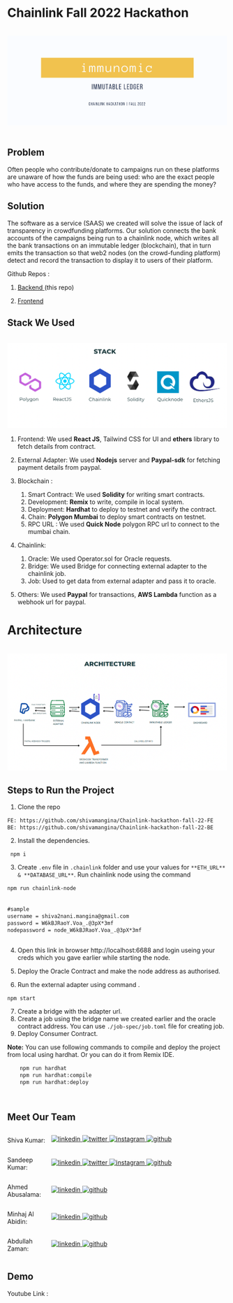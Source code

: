 # Chainlink Fall 2022 Hackathon

<br>

<img src="./images/title.png" />

<br>
<br>

## Problem

Often people who contribute/donate to campaigns run on these platforms are unaware of how the funds are being used: who are the exact people who have access to the funds, and where they are spending the money?

## Solution

The software as a service (SAAS) we created will solve the issue of lack of transparency in crowdfunding platforms. Our solution connects the bank accounts of the campaigns being run to a chainlink node, which writes all the bank transactions on an immutable ledger (blockchain), that in turn emits the transaction so that web2 nodes (on the crowd-funding platform) detect and record the transaction to display it to users of their platform.

Github Repos :

1. <a style="margin-bottom: 5px;" href="https://github.com/shivamangina/Chainlink-hackathon-fall-22-BE" target="_blank"> Backend </a> (this repo)

2. <a href="https://github.com/shivamangina/Chainlink-hackathon-fall-22-FE" target="_blank"> Frontend
   </a>



## Stack We Used

<br>

<img src="./images/stack.png" />

<br>

1. Frontend: We used **React JS**, Tailwind CSS for UI and **ethers** library to fetch details from contract.

2. External Adapter: We used **Nodejs** server and **Paypal-sdk** for fetching payment details from paypal.

3. Blockchain :

   1. Smart Contract: We used **Solidity** for writing smart contracts.
   2. Development: **Remix** to write, compile in local system.
   3. Deployment: **Hardhat** to deploy to testnet and verify the contract.
   4. Chain: **Polygon Mumbai** to deploy smart contracts on testnet.
   5. RPC URL : We used **Quick Node** polygon RPC url to connect to the mumbai chain.

4. Chainlink:

   1. Oracle: We used Operator.sol for Oracle requests.
   2. Bridge: We used Bridge for connecting external adapter to the chainlink job.
   3. Job: Used to get data from external adapter and pass it to oracle.

5. Others: We used **Paypal** for transactions, **AWS Lambda** function as a webhook url for paypal.

# Architecture

<br>

<img src="./images/architecture.png" />

<br>

## Steps to Run the Project

1. Clone the repo
```
FE: https://github.com/shivamangina/Chainlink-hackathon-fall-22-FE
BE: https://github.com/shivamangina/Chainlink-hackathon-fall-22-BE

```

2. Install the dependencies.
```
 npm i
```
3. Create `.env` file in `.chainlink` folder and use your values for `**ETH_URL** & **DATABASE_URL**`. Run chainlink node using the command 
``` 
npm run chainlink-node


#sample
username = shiva2nani.mangina@gmail.com
password = W6kBJRaoY.Voa_.@3pX*3mf
nodepassword = node_W6kBJRaoY.Voa_.@3pX*3mf


```
4. Open this link in browser http://localhost:6688 and login useing your creds which you gave earlier while starting the node.

5. Deploy the Oracle Contract and make the node address as authorised.

6. Run the external adapter using command .
```
npm start
```
7. Create a bridge with the adapter url.
8. Create a job using the bridge name we created earlier and the oracle contract address. You can use `./job-spec/job.toml` file for creating job.
9. Deploy Consumer Contract.


**Note:** You can use following commands to compile and deploy the project from local using hardhat. Or you can do it from Remix IDE.

```
    npm run hardhat
    npm run hardhat:compile
    npm run hardhat:deploy
```

<br>

## Meet Our Team

<div style="display: flex; justify-content: space-between; align-items: center;">
   <p style="flex:1">Shiva Kumar: </p>
   <div style="flex:4; justify-content: space-between;">
      <a href="https://www.linkedin.com/in/shivamangina/" target="_blank">
      <img src=https://img.shields.io/badge/linkedin-%2300acee.svg?color=405DE6&style=for-the-badge&logo=linkedin&logoColor=white alt=linkedin style="margin-bottom: 5px;" />
      </a>
      <a href="https://twitter.com/shivakmangina" target="_blank">
      <img src=https://img.shields.io/badge/twitter-%2300acee.svg?color=1DA1F2&style=for-the-badge&logo=twitter&logoColor=white alt=twitter style="margin-bottom: 5px;" />
      </a>
      <a href="https://www.instagram.com/shiva_mangina" target="_blank">
      <img src=https://img.shields.io/badge/instagram-%ff5851db.svg?color=C13584&style=for-the-badge&logo=instagram&logoColor=white alt=instagram style="margin-bottom: 5px;" />
      </a>
      <a href="https://github.com/shivamangina" target="_blank">
      <img src=https://img.shields.io/badge/GitHub-100000?style=for-the-badge&logo=github&logoColor=white alt=github style="margin-bottom: 5px;" />
      </a>
   </div>
</div>

<div style="display: flex; justify-content: space-between; align-items: center;">
   <p style="flex:1">Sandeep Kumar: </p>
   <div style="flex:4; justify-content: space-between;">
      <a href="https://www.linkedin.com/in/satyasandeep" target="_blank">
      <img src=https://img.shields.io/badge/linkedin-%2300acee.svg?color=405DE6&style=for-the-badge&logo=linkedin&logoColor=white alt=linkedin style="margin-bottom: 5px;" />
      </a>
      <a href="https://twitter.com/satyasandeep76" target="_blank">
      <img src=https://img.shields.io/badge/twitter-%2300acee.svg?color=1DA1F2&style=for-the-badge&logo=twitter&logoColor=white alt=twitter style="margin-bottom: 5px;" />
      </a>
      <a href="https://www.instagram.com/satyasandeep007" target="_blank">
      <img src=https://img.shields.io/badge/instagram-%ff5851db.svg?color=C13584&style=for-the-badge&logo=instagram&logoColor=white alt=instagram style="margin-bottom: 5px;" />
      </a>
      <a href="https://github.com/satyasandeep007" target="_blank">
      <img src=https://img.shields.io/badge/GitHub-100000?style=for-the-badge&logo=github&logoColor=white alt=github style="margin-bottom: 5px;" />
      </a>
   </div>
</div>

<div style="display: flex; justify-content: space-between; align-items: center;">
   <p style="flex:1">Ahmed Abusalama: </p>
   <div style="flex:4; justify-content: space-between;">
      <a href="https://www.linkedin.com/in/ahmed-abusalama-02727a195/" target="_blank">
      <img src=https://img.shields.io/badge/linkedin-%2300acee.svg?color=405DE6&style=for-the-badge&logo=linkedin&logoColor=white alt=linkedin style="margin-bottom: 5px;" />
      </a>
      <!-- <a href="https://twitter.com/satyasandeep76" target="_blank">
      <img src=https://img.shields.io/badge/twitter-%2300acee.svg?color=1DA1F2&style=for-the-badge&logo=twitter&logoColor=white alt=twitter style="margin-bottom: 5px;" />
      </a>
      <a href="https://www.instagram.com/satyasandeep007" target="_blank">
      <img src=https://img.shields.io/badge/instagram-%ff5851db.svg?color=C13584&style=for-the-badge&logo=instagram&logoColor=white alt=instagram style="margin-bottom: 5px;" />
      </a> -->
      <a href="https://github.com/AhmedISalama" target="_blank">
      <img src=https://img.shields.io/badge/GitHub-100000?style=for-the-badge&logo=github&logoColor=white alt=github style="margin-bottom: 5px;" />
      </a>
   </div>
</div>
<div style="display: flex; justify-content: space-between; align-items: center;">
   <p style="flex:1">Minhaj Al Abidin: </p>
   <div style="flex:4; justify-content: space-between;">
      <a href="https://www.linkedin.com/in/minhaj-ul-abidin-61910a17b/" target="_blank">
      <img src=https://img.shields.io/badge/linkedin-%2300acee.svg?color=405DE6&style=for-the-badge&logo=linkedin&logoColor=white alt=linkedin style="margin-bottom: 5px;" />
      </a>
      <!-- <a href="https://twitter.com/satyasandeep76" target="_blank">
      <img src=https://img.shields.io/badge/twitter-%2300acee.svg?color=1DA1F2&style=for-the-badge&logo=twitter&logoColor=white alt=twitter style="margin-bottom: 5px;" />
      </a>
      <a href="https://www.instagram.com/satyasandeep007" target="_blank">
      <img src=https://img.shields.io/badge/instagram-%ff5851db.svg?color=C13584&style=for-the-badge&logo=instagram&logoColor=white alt=instagram style="margin-bottom: 5px;" />
      </a> -->
      <a href="https://github.com/Minhajul0786" target="_blank">
      <img src=https://img.shields.io/badge/GitHub-100000?style=for-the-badge&logo=github&logoColor=white alt=github style="margin-bottom: 5px;" />
      </a>
   </div>
</div>
<div style="display: flex; justify-content: space-between; align-items: center;">
   <p style="flex:1">Abdullah Zaman: </p>
   <div style="flex:4; justify-content: space-between;">
      <a href="https://www.linkedin.com/in/abdullah-zaman/" target="_blank">
      <img src=https://img.shields.io/badge/linkedin-%2300acee.svg?color=405DE6&style=for-the-badge&logo=linkedin&logoColor=white alt=linkedin style="margin-bottom: 5px;" />
      </a>
      <!-- <a href="https://twitter.com/satyasandeep76" target="_blank">
      <img src=https://img.shields.io/badge/twitter-%2300acee.svg?color=1DA1F2&style=for-the-badge&logo=twitter&logoColor=white alt=twitter style="margin-bottom: 5px;" />
      </a>
      <a href="https://www.instagram.com/satyasandeep007" target="_blank">
      <img src=https://img.shields.io/badge/instagram-%ff5851db.svg?color=C13584&style=for-the-badge&logo=instagram&logoColor=white alt=instagram style="margin-bottom: 5px;" />
      </a> -->
      <a href="https://github.com/Zaman98" target="_blank">
      <img src=https://img.shields.io/badge/GitHub-100000?style=for-the-badge&logo=github&logoColor=white alt=github style="margin-bottom: 5px;" />
      </a>
   </div>
</div>

## Demo

Youtube Link :



